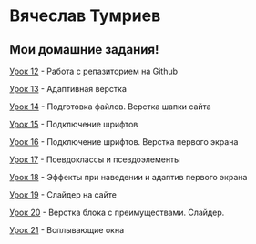 # Вячеслав Тумриев
## Мои  домашние задания!

[Урок 12](https://focusred.github.io/lessen_12/ "Моя готовая домашка") - Работа с репазиторием на Github

[Урок 13](https://focusred.github.io/githab/ "Моя готовая домашка") - Адаптивная верстка

[Урок 14](https://focusred.github.io/lessen_14/ "Моя готовая домашка") - Подготовка файлов. Верстка шапки сайта

[Урок 15](https://focusred.github.io/lessens_15/ "Моя готовая домашка") - Подключение шрифтов

[Урок 16](https://focusred.github.io/lessen_16/ "Моя готовая домашка") - Подключение шрифтов. Верстка первого экрана

[Урок 17](https://focusred.github.io/lessen_17/ "Моя готовая домашка") - Псевдоклассы и псевдоэлементы

[Урок 18](https://focusred.github.io/lessen_18/ "Моя готовая домашка") - Эффекты при наведении и адаптив первого экрана

[Урок 19](https://focusred.github.io/lessen_19/ "Моя готовая домашка") - Слайдер на сайте

[Урок 20](https://focusred.github.io/lessen_20/ "Моя готовая домашка") - Верстка блока с преимуществами. Слайдер.

[Урок 21](https://focusred.github.io/lessen_21/ "Моя готовая домашка") - Всплывающие окна


